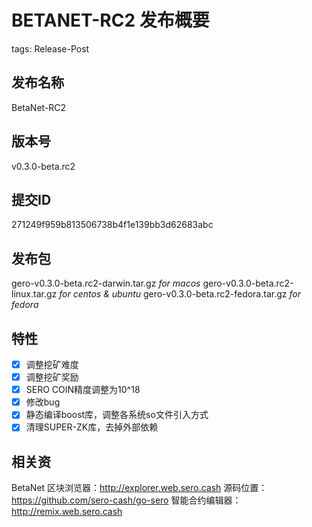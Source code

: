 # BETANET-RC2 发布概要

tags: Release-Post

## 发布名称

BetaNet-RC2

## 版本号

v0.3.0-beta.rc2

## 提交ID

271249f959b813506738b4f1e139bb3d62683abc

## 发布包

gero-v0.3.0-beta.rc2-darwin.tar.gz   _for macos_
gero-v0.3.0-beta.rc2-linux.tar.gz  _for centos & ubuntu_
gero-v0.3.0-beta.rc2-fedora.tar.gz _for fedora_

## 特性

- [x] 调整挖矿难度
- [x] 调整挖矿奖励
- [x] SERO COIN精度调整为10^18
- [x] 修改bug
- [x] 静态编译boost库，调整各系统so文件引入方式
- [x] 清理SUPER-ZK库，去掉外部依赖

## 相关资

BetaNet 区块浏览器：http://explorer.web.sero.cash
源码位置：https://github.com/sero-cash/go-sero
智能合约编辑器：http://remix.web.sero.cash

